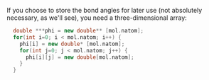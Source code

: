 If you choose to store the bond angles for later use (not absolutely necessary, as we'll see), you need a three-dimensional array:
```c++
  double ***phi = new double** [mol.natom];
  for(int i=0; i < mol.natom; i++) {
    phi[i] = new double* [mol.natom];
    for(int j=0; j < mol.natom; j++) {
      phi[i][j] = new double[mol.natom];
    }
  }
```

